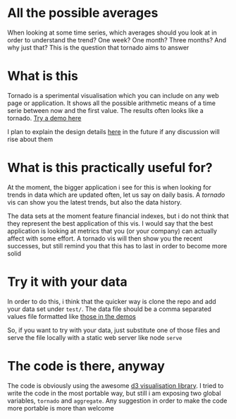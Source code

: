 # All the possible averages

When looking at some time series, which averages should you look at in
order to understand the trend? One week? One month? Three months? And
why just that? This is the question that tornado aims to answer

# What is this

Tornado is a sperimental visualisation which you can include on any
web page or application. It shows all the possible arithmetic means of
a time serie between now and the first value. The results often looks
like a tornado. <a
href="http://danse.github.io/tornado/test/?euro-dollar">Try a demo
here</a>

I plan to explain the design details <a
href="doc/rationale.md">here</a> in the future if any discussion will
rise about them

# What is this practically useful for?

At the moment, the bigger application i see for this is when looking
for trends in data which are updated often, let us say on daily
basis. A *tornado* vis can show you the latest trends, but also the
data history.

The data sets at the moment feature financial indexes, but i do not think
that they represent the best application of this vis. I would say that
the best application is looking at metrics that you (or your company)
can actually affect with some effort. A tornado vis will then show you
the recent successes, but still remind you that this has to last in
order to become more solid

# Try it with your data

In order to do this, i think that the quicker way is clone the repo
and add your data set under `test/`. The data file should be a comma
separated values file formatted like <a
href="https://raw.githubusercontent.com/danse/tornado/master/test/data/DJIA-daily.csv">those
in the demos</a>

So, if you want to try with your data, just substitute one of those
files and serve the file locally with a static web server like node
`serve`

# The code is there, anyway

The code is obviously using the awesome [d3 visualisation
library](https://github.com/mbostock/d3). I tried to write the code in
the most portable way, but still i am exposing two global variables,
`tornado` and `aggregate`. Any suggestion in order to make the code
more portable is more than welcome
